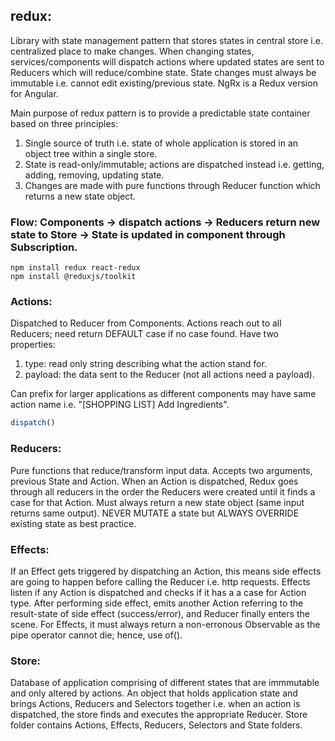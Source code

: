 ## redux:
Library with state management pattern that stores states in central store i.e. centralized place to make changes. When changing states, services/components will dispatch actions where updated states are sent to Reducers which will reduce/combine state. State changes must always be immutable i.e. cannot edit existing/previous state. NgRx is a Redux version for Angular. 

Main purpose of redux pattern is to provide a predictable state container based on three principles:
1) Single source of truth i.e. state of whole application is stored in an object tree within a single store.
2) State is read-only/immutable; actions are dispatched instead i.e. getting, adding, removing, updating state.
3) Changes are made with pure functions through Reducer function which returns a new state object.  

### Flow: Components -> dispatch actions -> Reducers return new state to Store -> State is updated in component through Subscription.

```
npm install redux react-redux
npm install @reduxjs/toolkit
```

### Actions:
Dispatched to Reducer from Components. Actions reach out to all Reducers; need return DEFAULT case if no case found. Have two properties:
1) type: read only string describing what the action stand for.
2) payload: the data sent to the Reducer (not all actions need a payload).

Can prefix for larger applications as different components may have same action name i.e. "[SHOPPING LIST] Add Ingredients".

```javascript
dispatch()
```

### Reducers:
Pure functions that reduce/transform input data. Accepts two arguments, previous State and Action. When an Action is dispatched, Redux goes through all reducers in the order the Reducers were created until it finds a case for that Action. Must always return a new state object (same input returns same output). NEVER MUTATE a state but ALWAYS OVERRIDE existing state as best practice.

### Effects:
If an Effect gets triggered by dispatching an Action, this means side effects are going to happen before calling the Reducer i.e. http requests. Effects listen if any Action is dispatched and checks if it has a a case for Action type. After performing side effect, emits another Action referring to the result-state of side effect (success/error), and Reducer finally enters the scene. For Effects, it must always return a non-erronous Observable as the pipe operator cannot die; hence, use of(). 

### Store:
Database of application comprising of different states that are immmutable and only altered by actions. An object that holds application state and brings Actions, Reducers and Selectors together i.e. when an action is dispatched, the store finds and executes the appropriate Reducer. Store folder contains Actions, Effects, Reducers, Selectors and State folders.
